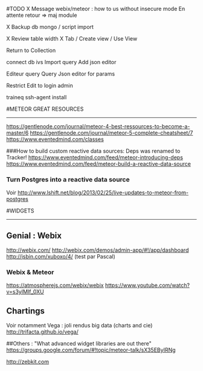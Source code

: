 #TODO
X Message webix/meteor : how to us without insecure mode
  En attente retour => maj module

X Backup db mongo / script import

X Review table width
X Tab / Create view / Use View


Return to Collection

connect db ivs
  Import query
  Add json editor

Editeur query
  Query
  Json editor for params

Restrict Edit to login admin


traineq
  ssh-agent
  install

#METEOR GREAT RESOURCES
***********************
https://gentlenode.com/journal/meteor-4-best-ressources-to-become-a-master/6
https://gentlenode.com/journal/meteor-5-complete-cheatsheet/7
https://www.eventedmind.com/classes

###How to build custom reactive data sources:
Deps was renamed to Tracker!
https://www.eventedmind.com/feed/meteor-introducing-deps
https://www.eventedmind.com/feed/meteor-build-a-reactive-data-source

### Turn Postgres into a reactive data source
Voir http://www.lshift.net/blog/2013/02/25/live-updates-to-meteor-from-postgres

#WIDGETS
********

## Genial : Webix
http://webix.com/
http://webix.com/demos/admin-app/#!/app/dashboard
http://jsbin.com/xuboxo/4/ (test par Pascal)

### Webix & Meteor
https://atmospherejs.com/webix/webix
https://www.youtube.com/watch?v=s3ylMIf_0XU

## Chartings
Voir notamment Vega : joli rendus big data (charts and cie)
http://trifacta.github.io/vega/

##Others :
"What advanced widget libraries are out there"
https://groups.google.com/forum/#!topic/meteor-talk/sX35EByIRNg

http://zebkit.com
